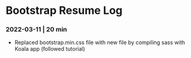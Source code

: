 # Bootstrap Resume Log

### 2022-03-11 | 20 min

- Replaced bootstrap.min.css file with new file by compiling sass with Koala app (followed tutorial)
